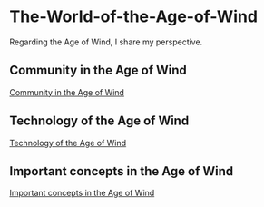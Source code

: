# The-World-of-the-Age-of-Wind
Regarding the Age of Wind, I share my perspective.

## Community in the Age of Wind
[Community in the Age of Wind](./Community_Age_of_Wind.md)


## Technology of the Age of Wind
[Technology of the Age of Wind](./Technology_of_the_Age_of_Wind.md)

## Important concepts in the Age of Wind
[Important concepts in the Age of Wind](./Diversity_in_the_Age_of_Wind.md)